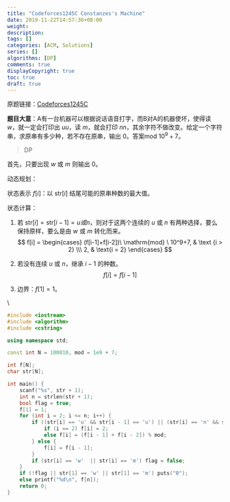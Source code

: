 ```yaml
---
title: "Codeforces1245C Constanzes's Machine"
date: 2019-11-22T14:57:36+08:00
weight: 
description:
tags: []
categories: [ACM, Solutions]
series: []
algorithms: [DP]
comments: true
displayCopyright: true
toc: true
draft: true
---
```


原题链接：[Codeforces1245C](https://codeforces.com/contest/1245/problem/C )

**题目大意**：A有一台机器可以根据说话语音打字，而B对A的机器使坏，使得读 $w$，就一定会打印出 $uu$，读 $m$，就会打印 $nn$，其余字符不做改变。给定一个字符串，求原串有多少种，若不存在原串，输出 $0$。答案$\mathrm{mod} \ 10^9+7$。

<!--more-->

> DP

首先，只要出现 $w$ 或 $m$ 则输出 $0$。

动态规划：

状态表示 $f[i]$：以 $\mathrm{str}[i]$ 结尾可能的原串种数的最大值。

状态计算：

1. 若 $\mathrm{str}[i]=\mathrm{str}[i-1]=u或n$，则对于这两个连续的 $u$ 或 $n$ 有两种选择，要么保持原样，要么是由 $w$ 或 $m$ 转化而来。
   $$
   f[i] = \begin{cases} (f[i-1]+f[i-2])\ \mathrm{mod} \ 10^9+7, & \text {i > 2} \\\ 2, & \text{i = 2} \end{cases}
   $$

2. 若没有连续 $u$ 或 $n$，继承 $i-1$ 的种数。
   $$
   f[i] = f[i - 1]
   $$
   
3. 边界：$f[1] = 1$。

\

```cpp
#include <iostream>
#include <algorithm>
#include <cstring>

using namespace std;

const int N = 100010, mod = 1e9 + 7;

int f[N];
char str[N];

int main() {   
	scanf("%s", str + 1);
	int n = strlen(str + 1);
	bool flag = true;
	f[1] = 1;
	for (int i = 2; i <= n; i++) {	
		if ((str[i] == 'u' && str[i - 1] == 'u') || (str[i] == 'n' && str[i - 1] == 'n')) {	
			if (i == 2) f[i] = 2;
			else f[i] = (f[i - 1] + f[i - 2]) % mod;
		} else {
            f[i] = f[i - 1];
        }
		if (str[i] == 'w'  || str[i] == 'm') flag = false;
    }
	if (!flag || str[1] == 'w' || str[1] == 'm') puts("0");
	else printf("%d\n", f[n]);
    return 0;
}
```